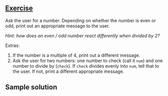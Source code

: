 ## [Exercise](http://practicepython.blogspot.com/2014/01/exercise-2-odd-or-even.html)

Ask the user for a number. Depending on whether the number is even or odd, print out an appropriate message to the user. 

_Hint: how does an even / odd number react differently when divided by 2?_

Extras: 

1. If the number is a multiple of 4, print out a different message. 
2. Ask the user for two numbers: one number to check (call it `num`) and one number to divide by (`check`). If `check` divides evenly into `num`, tell that to the user. If not, print a different appropriate message.

## Sample solution